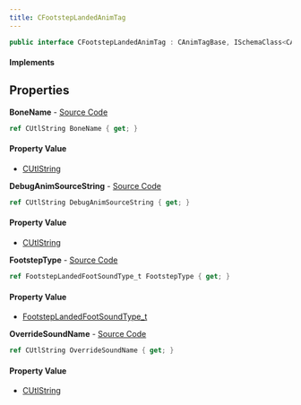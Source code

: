 ```yaml
---
title: CFootstepLandedAnimTag
---
```


```csharp
public interface CFootstepLandedAnimTag : CAnimTagBase, ISchemaClass<CAnimTagBase>, ISchemaClass<CFootstepLandedAnimTag>, ISchemaField, ISchemaClass, INativeHandle
```

#### Implements

## Properties

**BoneName** - [Source Code](https://github.com/swiftly-solution/swiftlys2/blob/master/managed/src/SwiftlyS2.Generated/Schemas/Interfaces/CFootstepLandedAnimTag.cs#L22)

```csharp
ref CUtlString BoneName { get; }
```

#### Property Value

- [CUtlString](/docs/api/shared/natives/cutlstring)

**DebugAnimSourceString** - [Source Code](https://github.com/swiftly-solution/swiftlys2/blob/master/managed/src/SwiftlyS2.Generated/Schemas/Interfaces/CFootstepLandedAnimTag.cs#L20)

```csharp
ref CUtlString DebugAnimSourceString { get; }
```

#### Property Value

- [CUtlString](/docs/api/shared/natives/cutlstring)

**FootstepType** - [Source Code](https://github.com/swiftly-solution/swiftlys2/blob/master/managed/src/SwiftlyS2.Generated/Schemas/Interfaces/CFootstepLandedAnimTag.cs#L16)

```csharp
ref FootstepLandedFootSoundType_t FootstepType { get; }
```

#### Property Value

- [FootstepLandedFootSoundType_t](/docs/api/shared/schemadefinitions/footsteplandedfootsoundtype_t)

**OverrideSoundName** - [Source Code](https://github.com/swiftly-solution/swiftlys2/blob/master/managed/src/SwiftlyS2.Generated/Schemas/Interfaces/CFootstepLandedAnimTag.cs#L18)

```csharp
ref CUtlString OverrideSoundName { get; }
```

#### Property Value

- [CUtlString](/docs/api/shared/natives/cutlstring)


